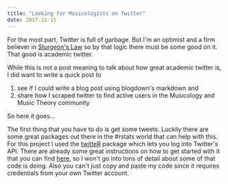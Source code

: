 ```yaml
---
title: "Looking for Musicologists on Twitter"
date: 2017-11-15
---
```


For the most part, Twitter is full of garbage.
But I'm an optimist and a firm believer in [Sturgeon's Law](https://en.wikipedia.org/wiki/Sturgeon%27s_law) so by that logic there must be some good on it.
That good is academic twitter.

While this is not a post meaning to talk about how great academic twitter is, I did want to write a quick post to 
1. see if I could write a blog post using blogdown's markdown and
2. share how I scraped twitter to find active users in the Musicology and Music Theory community

So here it goes...

The first thing that you have to do is get some tweets.
Luckily there are some great packages out there in the #rstats world that can help with this.
For this project I used the [twitteR](https://cran.r-project.org/web/packages/twitteR/twitteR.pdf) package which lets you log into Twitter's API.
There are already some great instructions on how to get started with it that you can find [here](https://davetang.org/muse/2013/04/06/using-the-r_twitter-package/), so I won't go into tons of detail about some of that code is doing.
Also you can't just copy and paste my code since it requires credentials from your own Twitter account.





